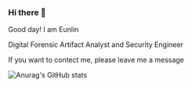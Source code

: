 ### Hi there 👋

Good day! I am Eunlin

Digital Forensic Artifact Analyst and Security Engineer

If you want to contect me, please leave me a message

![Anurag's GitHub stats](https://github-readme-stats.vercel.app/api?username=anuraghazra&show_icons=true&theme=radical)
<!--
**Leeeunlin/leeeunlin** is a ✨ _special_ ✨ repository because its `README.md` (this file) appears on your GitHub profile.

Here are some ideas to get you started:

- 🔭 I’m currently working on ...
- 🌱 I’m currently learning ...
- 👯 I’m looking to collaborate on ...
- 🤔 I’m looking for help with ...
- 💬 Ask me about ...
- 📫 How to reach me: ...
- 😄 Pronouns: ...
- ⚡ Fun fact: ...
-->
